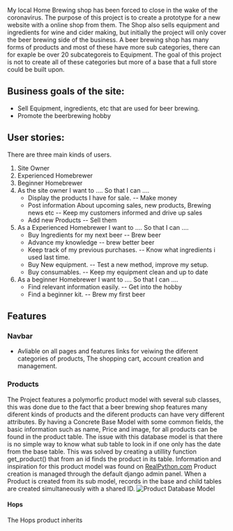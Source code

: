 My local Home Brewing shop has been forced to close in the wake of the coronavirus.
The purpose of this project is to create a prototype for a new website with a online shop from them.
The Shop also sells equipment and ingredients for wine and cider making,
but initially the project will only cover the beer brewing side of the business. 
A beer brewing shop has many forms of products and most of these have more sub categories,
there can for exaple be over  20 subcategoreis to Equipment. The goal of this project is not to create
all of these categories but more of a base that a full store could be built upon.


## Business goals of the site:

* Sell Equipment, ingredients, etc that are used for beer brewing.
* Promote the beerbrewing hobby

## User stories:
There are three main kinds of users.
1. Site Owner
2. Experienced Homebrewer
3. Beginner Homebrewer
1. As the site owner I want to …. So that I can ….
    * Display the products I have for sale. -- Make money
    * Post information About upcoming sales, new products, Brewing news etc -- Keep my customers informed and drive up sales 
    * Add new Products -- Sell them
2. As a Experienced Homebrewer I want to …. So that I can ….
    * Buy Ingredients for my next beer -- Brew beer
    * Advance my knowledge -- brew better beer
    * Keep track of my previous purchases. -- Know what ingredients i used last time.
    * Buy New equipment. -- Test a new method, improve my setup.
    * Buy consumables. -- Keep my equipment clean and up to date
3. As a beginner Homebrewer I  want to …. So that I can ….
    * Find relevant information easily. -- Get into the hobby
    * Find a beginner kit. -- Brew my first beer

## Features
### Navbar
* Avliable on all pages and features links for veiwing the diferent categories of products, The shopping cart, account creation and management.

### Products
The Project features a polymorfic product model with several sub classes, this was done due to the fact that a beer brewing shop
features many diferent kinds of products and the diferent products can have very different attributes. By having a Concrete Base Model with some common fields, 
the basic information such as name, Price and image, for all products can be found in the product table. The issue with this database model is that there is no simple way to know 
what sub table to look in if one only has the date from the base table. This was solved by creating a utillity function get_product() that from an id finds the product in its table.
Information and inspiration for this product model was found on [RealPython.com](https://realpython.com/modeling-polymorphism-django-python/)
Product creation is managed through the default django admin panel. When a Product is created from its sub model, records in the base and child tables are created simultaneously with 
a shared ID.
![Product Database Model](https://github.com/jourm/BeerBrewing_Supply/blob/master/media/ProductModel.PNG)
#### Hops
The Hops product inherits 
